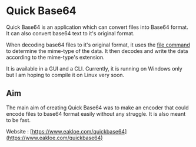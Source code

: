 # Quick Base64

Quick Base64 is an application which can convert files into Base64 format.
It can also convert base64 text to it's original format.

When decoding base64 files to it's original format, it uses the [file command](https://en.wikipedia.org/wiki/File_(command)) to determine the mime-type of the data.
It then decodes and write the data according to the mime-type's extension.

It is available in a GUI and a CLI. Currently, it is running on Windows only but I am hoping to compile it on Linux very soon.

## Aim
The main aim of creating Quick Base64 was to make an encoder that could encode files to base64 format easily without any struggle.
It is also meant to be fast.
  
Website : [https://www.eakloe.com/quickbase64](https://www.eakloe.com/quickbase64)

